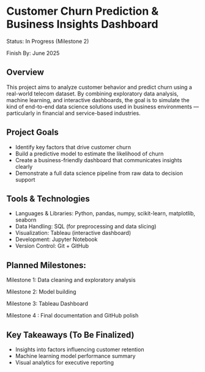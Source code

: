 # Customer Churn Prediction & Business Insights Dashboard
Status: In Progress (Milestone 2)

Finish By: June 2025

##  Overview
This project aims to analyze customer behavior and predict churn using a real-world telecom dataset. By combining exploratory data analysis, machine learning, and interactive dashboards, the goal is to simulate the kind of end-to-end data science solutions used in business environments — particularly in financial and service-based industries.

##  Project Goals
- Identify key factors that drive customer churn
- Build a predictive model to estimate the likelihood of churn
- Create a business-friendly dashboard that communicates insights clearly
- Demonstrate a full data science pipeline from raw data to decision support

##  Tools & Technologies
- Languages & Libraries: Python, pandas, numpy, scikit-learn, matplotlib, seaborn
- Data Handling: SQL (for preprocessing and data slicing)
- Visualization: Tableau (interactive dashboard)
- Development: Jupyter Notebook
- Version Control: Git + GitHub

##  Planned Milestones:
 Milestone 1: Data cleaning and exploratory analysis
 
 Milestone 2: Model building 
 
 Milestone 3: Tableau Dashboard
 
 Milestone 4 : Final documentation and GitHub polish
##  Key Takeaways (To Be Finalized)
- Insights into factors influencing customer retention
- Machine learning model performance summary
- Visual analytics for executive reporting
